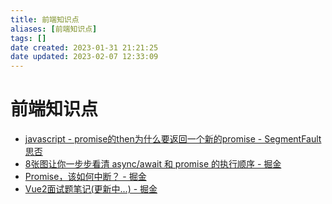 ```yaml
---
title: 前端知识点
aliases: [前端知识点]
tags: []
date created: 2023-01-31 21:21:25
date updated: 2023-02-07 12:33:09
---
```


# 前端知识点

- [javascript - promise的then为什么要返回一个新的promise - SegmentFault 思否](https://segmentfault.com/q/1010000022049517/a-1020000022053181)
- [8张图让你一步步看清 async/await 和 promise 的执行顺序 - 掘金](https://juejin.cn/post/6844903734321872910)
- [Promise，该如何中断？ - 掘金](https://juejin.cn/post/7075525758810062855)
- [Vue2面试题笔记(更新中...) - 掘金](https://juejin.cn/post/6917144916455849991)
